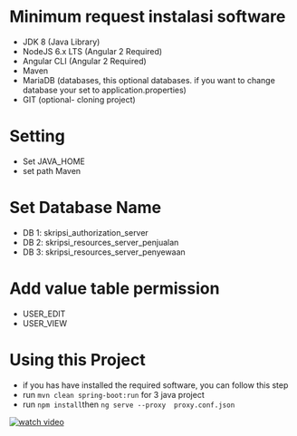 



# Minimum request instalasi software
* JDK 8 (Java Library)
* NodeJS 6.x LTS (Angular 2 Required)
* Angular CLI (Angular 2 Required)
* Maven
* MariaDB (databases, this optional databases. if you want to change database your set to application.properties)
* GIT (optional- cloning project)


# Setting
* Set JAVA_HOME
* set path Maven

# Set Database Name
* DB 1: skripsi_authorization_server
* DB 2: skripsi_resources_server_penjualan 
* DB 3: skripsi_resources_server_penyewaan

# Add value table permission
* USER_EDIT
* USER_VIEW

# Using this Project
* if you has have installed the required software, you can follow this step
* run ``` mvn clean spring-boot:run ``` for 3 java project
* run ``` npm install ```then ``` ng serve --proxy  proxy.conf.json ```



[![watch video](https://www.youtube.com/watch?v=gTowwVLBbdw)](https://www.youtube.com/watch?v=gTowwVLBbdw)
